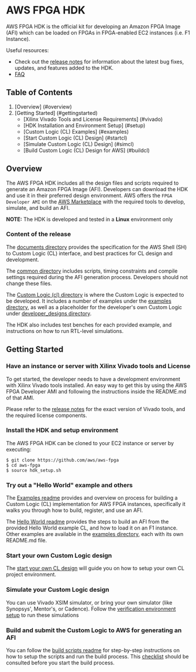 
# AWS FPGA HDK

AWS FPGA HDK is the official kit for developing an Amazon FPGA Image (AFI) which can be loaded on FPGAs in FPGA-enabled EC2 instances (i.e. F1 Instance).

Useful resources:
* Check out the [release notes](../RELEASE_NOTES.md) for information about the latest bug fixes, updates, and features added to the HDK.
* [FAQ](../aws-fpga/FAQs.md)

## Table of Contents
1. [Overview] (#overview)
2. [Getting Started] (#gettingstarted)
    - [Xilinx Vivado Tools and License Requirements] (#vivado)
    - [HDK Installation and Environment Setup] (#setup)
    - [Custom Logic (CL) Examples] (#examples)
    - [Start Custom Logic (CL) Design] (#startcl)
    - [Simulate Custom Logic (CL) Design] (#simcl)
    - [Build Custom Logic (CL) Design for AWS] (#buildcl)

<a name="overview"></a>
## Overview 

The AWS FPGA HDK includes all the design files and scripts required to generate an Amazon FPGA Image (AFI). Developers can download the HDK and use it in their preferred design environment. AWS offers the `FPGA Developer AMI` on the [AWS Marketplace](https://aws.amazon.com/marketplace) with the required tools to develop, simulate, and build an AFI.

**NOTE:** The HDK is developed and tested in a **Linux** environment only

### Content of the release

The [documents directory](./docs) provides the specification for the AWS Shell (SH) to Custom Logic (CL) interface, and best practices for CL design and development.

The [common directory](./common) includes scripts, timing constraints and compile settings required during the AFI generation process. Developers should not change these files.

The [Custom Logic (cl) directory](./cl) is where the Custom Logic is expected to be developed. It includes a number of examples under the [examples directory](./cl/examples), as well as a placeholder for the developer's own Custom Logic under [developer_designs directory](./cl/developer_designs).  

The HDK also includes test benches for each provided example, and instructions on how to run RTL-level simulations.

<a name="gettingstarted"></a>
## Getting Started 

### Have an instance or server with Xilinx Vivado tools and License <a name="vivado"></a>

To get started, the developer needs to have a development environment with Xilinx Vivado tools installed. An easy way to get this by using the AWS FPGA Developer AMI and following the instructions inside the README.md of that AMI.

Please refer to the [release notes](../RELEASE_NOTES.md) for the exact version of Vivado tools, and the required license components.

 <a name="setup"></a>
### Install the HDK and setup environment

The AWS FPGA HDK can be cloned to your EC2 instance or server by executing:

    $ git clone https://github.com/aws/aws-fpga
    $ cd aws-fpga
    $ source hdk_setup.sh


### Try out a "Hello World" example and others <a name="examples"></a>

The [Examples readme](./cl/examples/README.md) provides and overview on process for building a Custom Logic (CL) implementation for AWS FPGA instances, specifically it walks you through how to build, register, and use an AFI. 

The [Hello World readme](./cl/examples/cl_hello_world/README.md) provides the steps to build an AFI from the provided Hello World example CL, and how to load it on an F1 instance.
Other examples are available in the [examples directory](./cl/examples), each with its own README.md file.

<a name="startcl"></a>
### Start your own Custom Logic design 

The [start your own CL design](./cl/developer_designs/README.md) will guide you on how to setup your own CL project environment.

<a name="simcl"></a>
### Simulate your Custom Logic design 

You can use Vivado XSIM simulator, or bring your own simulator (like Synopsys', Mentor's, or Cadence).
Follow the [verification environment setup](./docs/Simulating-CL-Designs.md#introduction) to run these simulations

### Build and submit the Custom Logic to AWS for generating an AFI <a name="buildcl"></a>

You can follow the [build scripts readme](./common/shell_current/new_cl_template/build/README.md) for step-by-step instructions on how to setup the scripts and run the build process.
This [checklist](./cl/CHECKLIST_BEFORE_BUILDING_CL.md) should be consulted before you start the build process.

